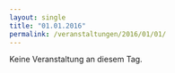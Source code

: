 ```yaml
---
layout: single
title: "01.01.2016"
permalink: /veranstaltungen/2016/01/01/
---
```


Keine Veranstaltung an diesem Tag.
